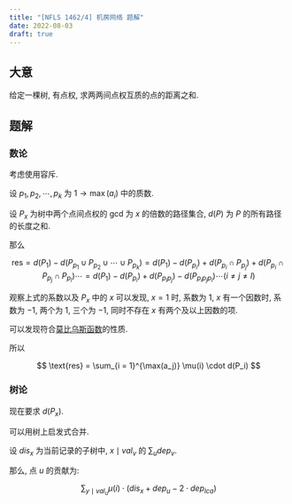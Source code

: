 ```yaml
---
title: "[NFLS 1462/4] 机房网络 题解"
date: 2022-08-03
draft: true
---
```


## 大意

给定一棵树, 有点权, 求两两间点权互质的点的距离之和.

## 题解

### 数论

考虑使用容斥.

设 $p_1, p_2, \cdots , p_k$ 为 $1 \to \max(a_i)$ 中的质数.

设 $P_x$ 为树中两个点间点权的 gcd 为 $x$ 的倍数的路径集合, $d(P)$ 为 $P$ 的所有路径的长度之和.

那么

$$
\text{res}
    = d(P_1) - d(P_{p_1} \cup P_{p_2} \cup \cdots \cup P_{p_k})
    = d(P_1) - d(P_{p_i}) + d(P_{p_i} \cap P_{p_j}) + d(P_{p_i} \cap P_{p_j} \cap P_{p_l}) \cdots
    = d(P_1) - d(P_{p_i}) + d(P_{p_i p_j}) - d(P_{p_i p_j p_l}) \cdots
    (i \not= j \not= l)
$$

观察上式的系数以及 $P_x$ 中的 $x$ 可以发现, $x = 1$ 时, 系数为 $1$, $x$ 有一个因数时, 系数为 $-1$, 两个为 $1$, 三个为 $-1$, 同时不存在 $x$ 有两个及以上因数的项.

可以发现符合[莫比乌斯函数](https://oi-wiki.org/math/number-theory/mobius/#_2)的性质.

所以

$$
\text{res} = \sum_{i = 1}^{\max(a_j)} \mu(i) \cdot d(P_i)
$$

### 树论

现在要求 $d(P_x)$.

可以用树上启发式合并.

设 $dis_x$ 为当前记录的子树中, $x \mid val_v$ 的 $\sum_u dep_v$.

那么, 点 $u$ 的贡献为:

$$
\sum_{y \mid val_u} \mu(i) \cdot (dis_x + dep_{u} - 2 \cdot dep_{lca})
$$
